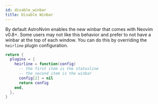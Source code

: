 ```yaml
---
id: disable_winbar
title: Disable Winbar
---
```


By default AstroNvim enables the new winbar that comes with Neovim v0.8+. Some users may not like this behavior and prefer to not have a winbar at the top of each window. You can do this by overriding the `heirline` plugin configuration.

```lua
return {
  plugins = {
    heirline = function(config)
      -- the first item is the statusline
      -- the second item is the winbar
      config[2] = nil
      return config
    end,
  },
}
```
